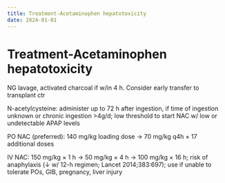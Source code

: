 ```yaml
---
title: Treatment-Acetaminophen hepatotoxicity
date: 2024-01-01
---
```

# Treatment-Acetaminophen hepatotoxicity

NG lavage, activated charcoal if w/in 4 h. Consider early transfer to transplant ctr

N-acetylcysteine: administer up to 72 h after ingestion, if time of ingestion unknown or chronic ingestion >4g/d; low threshold to start NAC w/ low or undetectable APAP levels

PO NAC (preferred): 140 mg/kg loading dose → 70 mg/kg q4h × 17 additional doses

IV NAC: 150 mg/kg × 1 h → 50 mg/kg × 4 h → 100 mg/kg × 16 h; risk of anaphylaxis (↓ w/ 12-h regimen; Lancet 2014;383:697); use if unable to tolerate POs, GIB, pregnancy, liver injury
